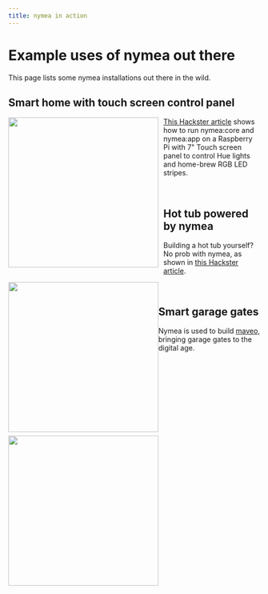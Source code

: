 ```yaml
---
title: nymea in action
---
```


# Example uses of nymea out there

This page lists some nymea installations out there in the wild.

## Smart home with touch screen control panel

<dl>
<img src="https://hackster.imgix.net/uploads/attachments/650968/main_image_mUT97rqp6F.jpg?auto=compress%2Cformat&w=900&h=675&fit=min" style="width:300px; float: left; margin-bottom: 0.5em; text-align: center; margin-right: 10px;"> 

[This Hackster article](https://www.hackster.io/michael_zanetti/open-source-smart-home-with-touchscreen-control-panel-55e613) shows how to run nymea:core and nymea:app on a Raspberry Pi with 7" Touch screen panel to control Hue lights and home-brew RGB LED stripes.
</dl>
<br />

## Hot tub powered by nymea
Building a hot tub yourself? No prob with nymea, as shown in [this Hackster article](https://www.hackster.io/124582/open-source-hot-tub-controller-e0a1f3).

<img src="https://hackster.imgix.net/uploads/attachments/682275/img_5724_0bbwEg1rDW.JPG?auto=compress%2Cformat&w=900&h=675&fit=min" style="width:300px; float: left; margin-bottom: 0.5em;">

<br />

## Smart garage gates
Nymea is used to build [maveo](https://smartwithmaveo.com), bringing garage gates to the digital age.

<img src="https://nymea.io/app/default/assets/addons/default/guh/default-theme/resources/img/services/maveobox.jpg" style="width:300px; float: center; margin-bottom: 0.5em;">

<br />
